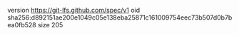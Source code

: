 version https://git-lfs.github.com/spec/v1
oid sha256:d892151ae200e1049c05e138eba25871c161009754eec73b507d0b7bea0fb528
size 205
